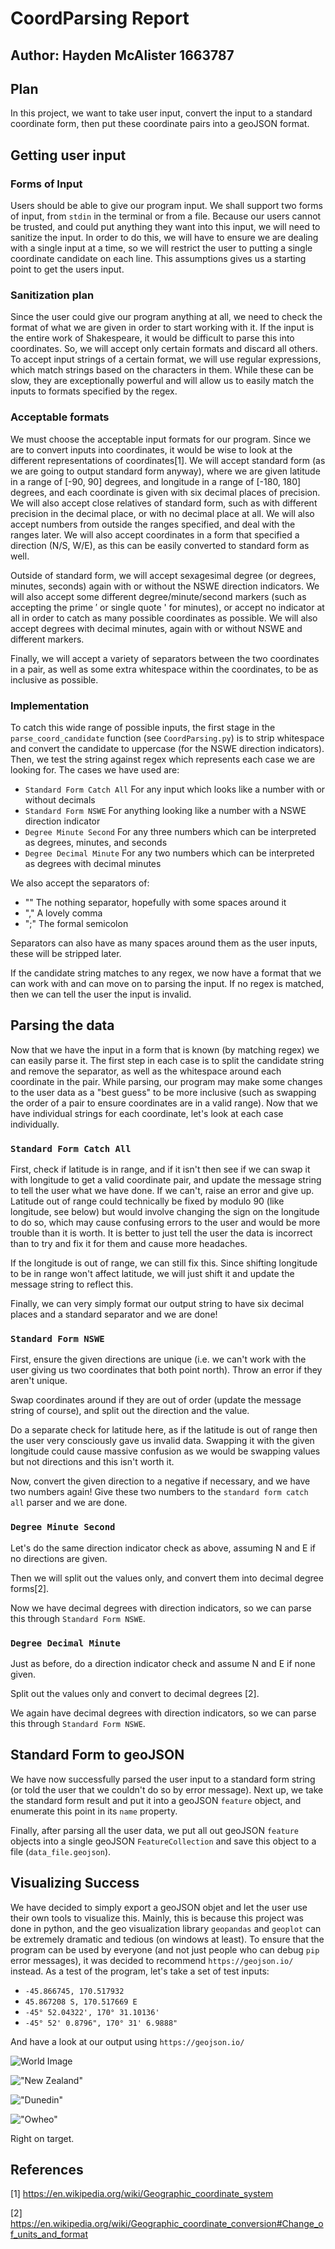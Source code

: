 # CoordParsing Report

## Author: Hayden McAlister 1663787

## Plan
In this project, we want to take user input, convert the input to a standard coordinate form, then put these coordinate pairs into a geoJSON format.

## Getting user input
### Forms of Input
Users should be able to give our program input. We shall support two forms of input, from `stdin` in the terminal or from a file. Because our users cannot be trusted, and could put anything they want into this input, we will need to sanitize the input. In order to do this, we will have to ensure we are dealing with a single input at a time, so we will restrict the user to putting a single coordinate candidate on each line. This assumptions gives us a starting point to get the users input.

### Sanitization plan
Since the user could give our program anything at all, we need to check the format of what we are given in order to start working with it. If the input is the entire work of Shakespeare, it would be difficult to parse this into coordinates. So, we will accept only certain formats and discard all others. To accept input strings of a certain format, we will use regular expressions, which match strings based on the characters in them. While these can be slow, they are exceptionally powerful and will allow us to easily match the inputs to formats specified by the regex. 

### Acceptable formats
We must choose the acceptable input formats for our program. Since we are to convert inputs into coordinates, it would be wise to look at the different representations of coordinates[1]. We will accept standard form (as we are going to output standard form anyway), where we are given latitude in a range of [-90, 90] degrees, and longitude in a range of [-180, 180] degrees, and each coordinate is given with six decimal places of precision. We will also accept close relatives of standard form, such as with different precision in the decimal place, or with no decimal place at all. We will also accept numbers from outside the ranges specified, and deal with the ranges later. We will also accept coordinates in a form that specified a direction (N/S, W/E), as this can be easily converted to standard form as well.

Outside of standard form, we will accept sexagesimal degree (or degrees, minutes, seconds) again with or without the NSWE direction indicators. We will also accept some different degree/minute/second markers (such as accepting the prime ′ or single quote \' for minutes), or accept no indicator at all in order to catch as many possible coordinates as possible. We will also accept degrees with decimal minutes, again with or without NSWE and different markers.

Finally, we will accept a variety of separators between the two coordinates in a pair, as well as some extra whitespace within the coordinates, to be as inclusive as possible.

### Implementation
To catch this wide range of possible inputs, the first stage in the `parse_coord_candidate` function (see `CoordParsing.py`) is to strip whitespace and convert the candidate to uppercase (for the NSWE direction indicators). Then, we test the string against regex which represents each case we are looking for. The cases we have used are:

* `Standard Form Catch All`
For any input which looks like a number with or without decimals
* `Standard Form NSWE`
For anything looking like a number with a NSWE direction indicator
* `Degree Minute Second`
For any three numbers which can be interpreted as degrees, minutes, and seconds
* `Degree Decimal Minute`
For any two numbers which can be interpreted as degrees with decimal minutes

We also accept the separators of:
* ""
The nothing separator, hopefully with some spaces around it
* ","
A lovely comma
* ";"
The formal semicolon

Separators can also have as many spaces around them as the user inputs, these will be stripped later.

If the candidate string matches to any regex, we now have a format that we can work with and can move on to parsing the input. If no regex is matched, then we can tell the user the input is invalid.

## Parsing the data
Now that we have the input in a form that is known (by matching regex) we can easily parse it. The first step in each case is to split the candidate string and remove the separator, as well as the whitespace around each coordinate in the pair. While parsing, our program may make some changes to the user data as a "best guess" to be more inclusive (such as swapping the order of a pair to ensure coordinates are in a valid range). Now that we have individual strings for each coordinate, let's look at each case individually.

### `Standard Form Catch All`
First, check if latitude is in range, and if it isn't then see if we can swap it with longitude to get a valid coordinate pair, and update the message string to tell the user what we have done. If we can't, raise an error and give up. Latitude out of range could technically be fixed by modulo 90 (like longitude, see below) but would involve changing the sign on the longitude to do so, which may cause confusing errors to the user and would be more trouble than it is worth. It is better to just tell the user the data is incorrect than to try and fix it for them and cause more headaches.

If the longitude is out of range, we can still fix this. Since shifting longitude to be in range won't affect latitude, we will just shift it and update the message string to reflect this.

Finally, we can very simply format our output string to have six decimal places and a standard separator and we are done!

### `Standard Form NSWE`
First, ensure the given directions are unique (i.e. we can't work with the user giving us two coordinates that both point north). Throw an error if they aren't unique.

Swap coordinates around if they are out of order (update the message string of course), and split out the direction and the value.

Do a separate check for latitude here, as if the latitude is out of range then the user very consciously gave us invalid data. Swapping it with the given longitude could cause massive confusion as we would be swapping values but not directions and this isn't worth it.

Now, convert the given direction to a negative if necessary, and we have two numbers again! Give these two numbers to the `standard form catch all` parser and we are done.

### `Degree Minute Second`
Let's do the same direction indicator check as above, assuming N and E if no directions are given.

Then we will split out the values only, and convert them into decimal degree forms[2]. 

Now we have decimal degrees with direction indicators, so we can parse this through `Standard Form NSWE`.

### `Degree Decimal Minute`
Just as before, do a direction indicator check and assume N and E if none given.

Split out the values only and convert to decimal degrees [2].

We again have decimal degrees with direction indicators, so we can parse this through `Standard Form NSWE`.

## Standard Form to geoJSON
We have now successfully parsed the user input to a standard form string (or told the user that we couldn't do so by error message). Next up, we take the standard form result and put it into a geoJSON `feature` object, and enumerate this point in its `name` property.

Finally, after parsing all the user data, we put all out geoJSON `feature` objects into a single geoJSON `FeatureCollection` and save this object to a file (`data_file.geojson`).

## Visualizing Success
We have decided to simply export a geoJSON objet and let the user use their own tools to visualize this. Mainly, this is because this project was done in python, and the geo visualization library `geopandas` and `geoplot` can be extremely dramatic and tedious (on windows at least). To ensure that the program can be used by everyone (and not just people who can debug `pip` error messages), it was decided to recommend `https://geojson.io/` instead.
As a test of the program, let's take a set of test inputs:
* `-45.866745, 170.517932`
* `45.867208 S, 170.517669 E`
* `-45° 52.04322', 170° 31.10136'`
* `-45° 52' 0.8796", 170° 31' 6.9888"`

And have a look at our output using `https://geojson.io/`

![World Image](images/image1.jpg)

!["New Zealand"](images/image2.jpg)

!["Dunedin"](images/image3.jpg)

!["Owheo"](images/image4.jpg)

Right on target.


## References
[1] https://en.wikipedia.org/wiki/Geographic_coordinate_system

[2] https://en.wikipedia.org/wiki/Geographic_coordinate_conversion#Change_of_units_and_format